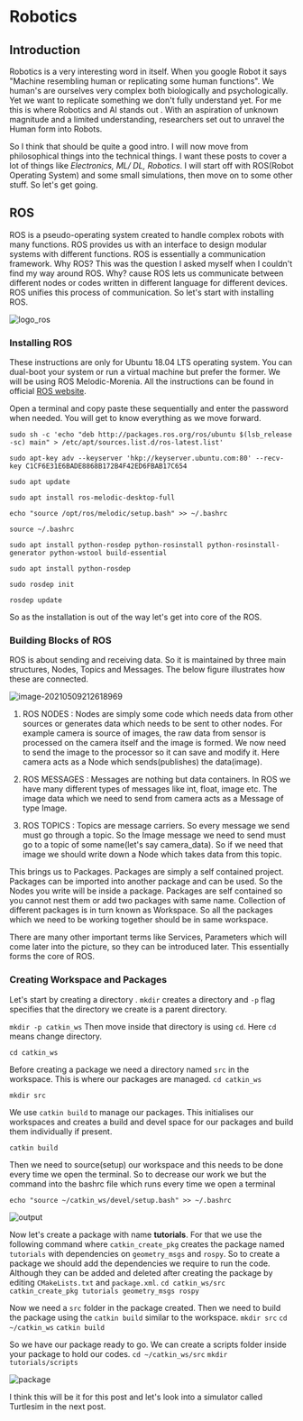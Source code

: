 # Robotics

## Introduction 

Robotics is a very interesting word in itself. When you google Robot it says "Machine resembling human or replicating some human functions". We human's are ourselves very complex both biologically and psychologically. Yet we want to replicate something we don't fully understand yet. For me this is where Robotics and AI stands out . With an aspiration of unknown magnitude and a limited understanding, researchers set out to unravel the Human form into Robots. 

So I think that should be quite a good intro. I will now move from philosophical things into the technical things. I want these posts to cover a lot of things like *Electronics, ML/ DL, Robotics*. I will start off with ROS(Robot Operating System) and some small simulations, then move on to some other stuff. So let's get going.

## ROS

ROS is a pseudo-operating system created to handle complex robots with many functions. ROS provides us with an interface to design modular systems with different functions. ROS is essentially a communication framework. Why ROS? This was the question I asked myself when I couldn't find my way around ROS. Why? cause ROS lets us communicate between different nodes or codes written in different language for different devices. ROS unifies this process of communication. So let's start with installing ROS. 

![logo_ros](/home/wally1002/Downloads/Robotics/logo_ros.jpg)

### Installing ROS

These instructions are only for Ubuntu 18.04 LTS operating system. You can dual-boot your system or run a virtual machine but prefer the former. We will be using ROS Melodic-Morenia. All the instructions can be found in official [ROS website](http://wiki.ros.org/melodic/Installation/Ubuntu). 

Open a terminal and copy paste these sequentially and enter the password when needed. You will get to know everything as we move forward.

`sudo sh -c 'echo "deb http://packages.ros.org/ros/ubuntu $(lsb_release -sc) main" > /etc/apt/sources.list.d/ros-latest.list'`

`sudo apt-key adv --keyserver 'hkp://keyserver.ubuntu.com:80' --recv-key C1CF6E31E6BADE8868B172B4F42ED6FBAB17C654`

`sudo apt update`

`sudo apt install ros-melodic-desktop-full`

`echo "source /opt/ros/melodic/setup.bash" >> ~/.bashrc`

`source ~/.bashrc`

`sudo apt install python-rosdep python-rosinstall python-rosinstall-generator python-wstool build-essential`

`sudo apt install python-rosdep`

`sudo rosdep init`

`rosdep update`

So as the installation is out of the way let's get into core of the ROS. 

### Building Blocks of ROS

ROS is about sending and receiving data. So it is maintained by three main structures, Nodes, Topics and Messages. The below figure illustrates how these are connected. 

![image-20210509212618969](/home/wally1002/.config/Typora/typora-user-images/image-20210509212618969.png)

1. ROS NODES : Nodes are simply some code which needs data from other sources or generates data which needs to be sent to other nodes. For example camera is source of images, the raw data from sensor is processed on the camera itself and the image is formed. We now need to send the image to the processor so it can save and modify it. Here camera acts as a Node which sends(publishes) the data(image). 

2. ROS MESSAGES : Messages are nothing but data containers. In ROS we have many different types of messages like int, float, image etc. The image data which we need to send from camera acts as a Message of type Image.

3. ROS TOPICS : Topics are message carriers. So every message we send must go through a topic. So the Image message we need to send must go to a topic of some name(let's say camera_data). So if we need that image we should write down a Node which takes data from this topic. 

This brings us to Packages. Packages are simply a self contained project. Packages can be imported into another package and can be used. So the Nodes you write will be inside a package. Packages are self contained so you cannot nest them or add two packages with same name. Collection of different packages is in turn known as Workspace. So all the packages which we need to be working together should be in same workspace. 

There are many other important terms like Services, Parameters which will come later into the picture, so they can be introduced later. This essentially forms the core of ROS. 

### Creating Workspace and Packages

Let's start by creating a directory . `mkdir` creates a directory and `-p` flag specifies that the directory we create is a parent directory.

`mkdir -p catkin_ws`
Then move inside that directory is using `cd`. Here `cd` means change directory. 

`cd catkin_ws`

Before creating a package we need a directory named `src` in the workspace. This is where our packages are managed. 
`cd catkin_ws`

`mkdir src`

We use `catkin build` to manage our packages. This initialises our workspaces and creates a build and devel space for our packages and build them individually if present. 

`catkin build`

Then we need to source(setup) our workspace and this needs to be done every time we open the terminal. So to decrease our work we but the command into the bashrc file which runs every time we open a terminal

`echo "source ~/catkin_ws/devel/setup.bash" >> ~/.bashrc`

![output](/home/wally1002/Downloads/Robotics/ws.gif)



Now let's create a package with name **tutorials**. For that we use the following command where `catkin_create_pkg` creates the package named `tutorials` with dependencies on `geometry_msgs` and `rospy`. So to create a package we should add the dependencies we require to run the code. Although they can be added and deleted after creating the package by editing `CMakeLists.txt` and `package.xml`.
`cd catkin_ws/src`
`catkin_create_pkg tutorials geometry_msgs rospy`

Now we need a `src` folder in the package created. Then we need to build the package using the `catkin build` similar to the workspace. 
`mkdir src`
`cd ~/catkin_ws`
`catkin build`

So we have our package ready to go. We can create a scripts folder inside your package to hold our codes. 
`cd ~/catkin_ws/src`
`mkdir tutorials/scripts`

![package](/home/wally1002/Downloads/Robotics/package.gif)

I think this will be it for this post and let's look into a simulator called Turtlesim in the next post. 

